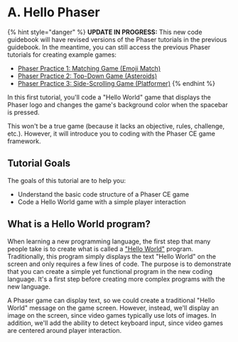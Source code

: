 # A. Hello Phaser

{% hint style="danger" %}
**UPDATE IN PROGRESS:** This new code guidebook will have revised versions of the Phaser tutorials in the previous guidebook. In the meantime, you can still access the previous Phaser tutorials for creating example games:

* [Phaser Practice 1:  Matching Game \(Emoji Match\)](https://docs.idew.org/video-game/project-outline/1-5-phaser-practice-1-matching-game)
* [Phaser Practice 2:  Top-Down Game \(Asteroids\)](https://docs.idew.org/video-game/project-outline/1-6-phaser-practice-2-top-down-game)
* [Phaser Practice 3:  Side-Scrolling Game \(Platformer\)](https://docs.idew.org/video-game/project-outline/1-7-phaser-practice-3-side-scrolling-game)
{% endhint %}

In this first tutorial, you'll code a "Hello World" game that displays the Phaser logo and changes the game's background color when the spacebar is pressed.

This won't be a true game \(because it lacks an objective, rules, challenge, etc.\). However, it will introduce you to coding with the Phaser CE game framework.

## Tutorial Goals  <a id="tutorial-goals"></a>

The goals of this tutorial are to help you:

* Understand the basic code structure of a Phaser CE game
* Code a Hello World game with a simple player interaction

## What is a Hello World program? <a id="what-is-a-hello-world-app"></a>

When learning a new programming language, the first step that many people take is to create what is called a ["Hello World"](https://en.wikipedia.org/wiki/%22Hello,_World!%22_program) program. Traditionally, this program simply displays the text "Hello World" on the screen and only requires a few lines of code. The purpose is to demonstrate that you can create a simple yet functional program in the new coding language. It's a first step before creating more complex programs with the new language.

A Phaser game can display text, so we could create a traditional "Hello World" message on the game screen. However, instead, we'll display an image on the screen, since video games typically use lots of images. In addition, we'll add the ability to detect keyboard input, since video games are centered around player interaction.

